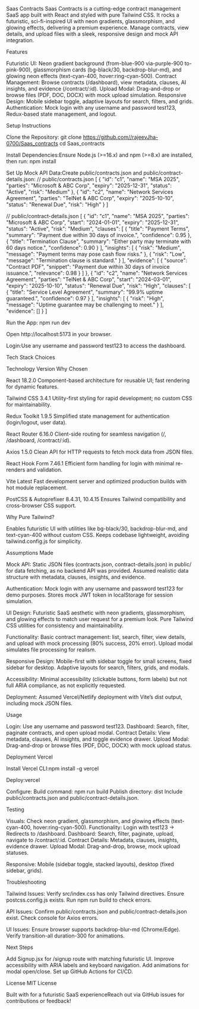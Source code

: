Saas Contracts
Saas Contracts is a cutting-edge contract management SaaS app built with React and styled with pure Tailwind CSS. It rocks a futuristic, sci-fi-inspired UI with neon gradients, glassmorphism, and glowing effects, delivering a premium experience. Manage contracts, view details, and upload files with a sleek, responsive design and mock API integration.

Features

Futuristic UI: Neon gradient background (from-blue-900 via-purple-900 to-pink-900), glassmorphism cards (bg-black/30, backdrop-blur-md), and glowing neon effects (text-cyan-400, hover:ring-cyan-500). 
Contract Management: Browse contracts (/dashboard), view metadata, clauses, AI insights, and evidence (/contract/:id). 
Upload Modal: Drag-and-drop or browse files (PDF, DOC, DOCX) with mock upload simulation. 
Responsive Design: Mobile sidebar toggle, adaptive layouts for search, filters, and grids. 
Authentication: Mock login with any username and password test123, Redux-based state management, and logout. 


Setup Instructions

Clone the Repository:
git clone https://github.com//rajeevJha-0700/Saas_contracts
cd Saas_contracts


Install Dependencies:Ensure Node.js (>=16.x) and npm (>=8.x) are installed, then run:
npm install


Set Up Mock API Data:Create public/contracts.json and public/contract-details.json:
// public/contracts.json
[
  {
    "id": "c1",
    "name": "MSA 2025",
    "parties": "Microsoft & ABC Corp",
    "expiry": "2025-12-31",
    "status": "Active",
    "risk": "Medium"
  },
  {
    "id": "c2",
    "name": "Network Services Agreement",
    "parties": "TelNet & ABC Corp",
    "expiry": "2025-10-10",
    "status": "Renewal Due",
    "risk": "High"
  }
]

// public/contract-details.json
[
  {
    "id": "c1",
    "name": "MSA 2025",
    "parties": "Microsoft & ABC Corp",
    "start": "2024-01-01",
    "expiry": "2025-12-31",
    "status": "Active",
    "risk": "Medium",
    "clauses": [
      {
        "title": "Payment Terms",
        "summary": "Payment due within 30 days of invoice.",
        "confidence": 0.95
      },
      {
        "title": "Termination Clause",
        "summary": "Either party may terminate with 60 days notice.",
        "confidence": 0.90
      }
    ],
    "insights": [
      {
        "risk": "Medium",
        "message": "Payment terms may pose cash flow risks."
      },
      {
        "risk": "Low",
        "message": "Termination clause is standard."
      }
    ],
    "evidence": [
      {
        "source": "Contract PDF",
        "snippet": "Payment due within 30 days of invoice issuance.",
        "relevance": 0.98
      }
    ]
  },
  {
    "id": "c2",
    "name": "Network Services Agreement",
    "parties": "TelNet & ABC Corp",
    "start": "2024-03-01",
    "expiry": "2025-10-10",
    "status": "Renewal Due",
    "risk": "High",
    "clauses": [
      {
        "title": "Service Level Agreement",
        "summary": "99.9% uptime guaranteed.",
        "confidence": 0.97
      }
    ],
    "insights": [
      {
        "risk": "High",
        "message": "Uptime guarantee may be challenging to meet."
      }
    ],
    "evidence": []
  }
]


Run the App:
npm run dev

Open http://localhost:5173 in your browser.

Login:Use any username and password test123 to access the dashboard. 



 Tech Stack Choices



Technology
Version
Why Chosen



React
18.2.0
Component-based architecture for reusable UI; fast rendering for dynamic features.


Tailwind CSS
3.4.1
Utility-first styling for rapid development; no custom CSS for maintainability.


Redux Toolkit
1.9.5
Simplified state management for authentication (login/logout, user data).


React Router
6.16.0
Client-side routing for seamless navigation (/, /dashboard, /contract/:id).


Axios
1.5.0
Clean API for HTTP requests to fetch mock data from JSON files.


React Hook Form
7.46.1
Efficient form handling for login with minimal re-renders and validation.


Vite
Latest
Fast development server and optimized production builds with hot module replacement.


PostCSS & Autoprefixer
8.4.31, 10.4.15
Ensures Tailwind compatibility and cross-browser CSS support.


Why Pure Tailwind?

Enables futuristic UI with utilities like bg-black/30, backdrop-blur-md, and text-cyan-400 without custom CSS.
Keeps codebase lightweight, avoiding tailwind.config.js for simplicity.


Assumptions Made

Mock API:
Static JSON files (contracts.json, contract-details.json) in public/ for data fetching, as no backend API was provided.
Assumed realistic data structure with metadata, clauses, insights, and evidence.


Authentication:
Mock login with any username and password test123 for demo purposes.
Stores mock JWT token in localStorage for session simulation.


UI Design:
Futuristic SaaS aesthetic with neon gradients, glassmorphism, and glowing effects to match user request for a premium look.
Pure Tailwind CSS utilities for consistency and maintainability.


Functionality:
Basic contract management: list, search, filter, view details, and upload with mock processing (80% success, 20% error).
Upload modal simulates file processing for realism.


Responsive Design:
Mobile-first with sidebar toggle for small screens, fixed sidebar for desktop.
Adaptive layouts for search, filters, grids, and modals.


Accessibility:
Minimal accessibility (clickable buttons, form labels) but not full ARIA compliance, as not explicitly requested.


Deployment:
Assumed Vercel/Netlify deployment with Vite’s dist output, including mock JSON files.




 Usage

Login: Use any username and password test123. 
Dashboard: Search, filter, paginate contracts, and open upload modal. 
Contract Details: View metadata, clauses, AI insights, and toggle evidence drawer. 
Upload Modal: Drag-and-drop or browse files (PDF, DOC, DOCX) with mock upload status. 



Deployment
Vercel

Install Vercel CLI:npm install -g vercel


Deploy:vercel


Configure:
Build command: npm run build
Publish directory: dist
Include public/contracts.json and public/contract-details.json.


 Testing

Visuals: Check neon gradient, glassmorphism, and glowing effects (text-cyan-400, hover:ring-cyan-500).
Functionality:
Login with test123 → Redirects to /dashboard.
Dashboard: Search, filter, paginate, upload, navigate to /contract/:id.
Contract Details: Metadata, clauses, insights, evidence drawer.
Upload Modal: Drag-and-drop, browse, mock upload statuses.


Responsive: Mobile (sidebar toggle, stacked layouts), desktop (fixed sidebar, grids).


 Troubleshooting

Tailwind Issues:
Verify src/index.css has only Tailwind directives.
Ensure postcss.config.js exists.
Run npm run build to check errors.


API Issues:
Confirm public/contracts.json and public/contract-details.json exist.
Check console for Axios errors.


UI Issues:
Ensure browser supports backdrop-blur-md (Chrome/Edge).
Verify transition-all duration-300 for animations.




 Next Steps

Add Signup.jsx for /signup route with matching futuristic UI.
Improve accessibility with ARIA labels and keyboard navigation.
Add animations for modal open/close.
Set up GitHub Actions for CI/CD.


 License
MIT License

Built with for a futuristic SaaS experienceReach out via GitHub issues for contributions or feedback!
